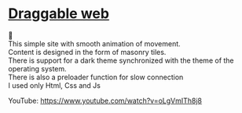 # <a href="https://17clouds.github.io/Draggable-web/ready-html/"> Draggable web  </a>
👋 </br>
This simple site with smooth animation of movement.</br>
Сontent is designed in the form of masonry tiles.</br>
There is support for a dark theme synchronized with the theme of the operating system.</br>
There is also a preloader function for slow connection</br>
I used only Html, Css and Js</br>

YouTube: https://www.youtube.com/watch?v=oLgVmITh8j8

